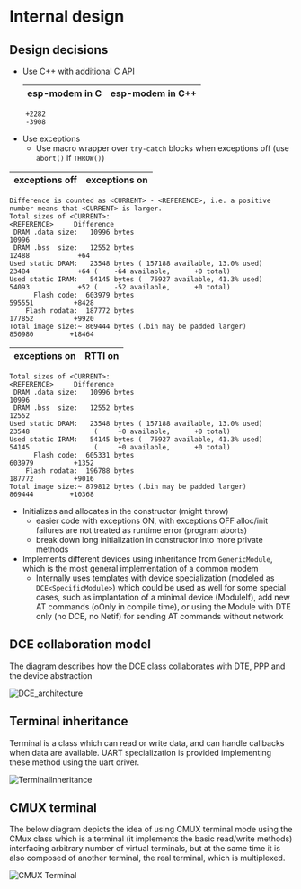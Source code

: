 # Internal design

## Design decisions

* Use C++ with additional C API
  
  | esp-modem in C | esp-modem in C++ |
  |----------------|---------------|
```
    +2282
    -3908
```

* Use exceptions
  - Use macro wrapper over `try-catch` blocks when exceptions off (use `abort()` if `THROW()`) 

| exceptions off | exceptions on |
|----------------|---------------|
```
Difference is counted as <CURRENT> - <REFERENCE>, i.e. a positive number means that <CURRENT> is larger.
Total sizes of <CURRENT>:                                                 <REFERENCE>     Difference
 DRAM .data size:   10996 bytes                                                 10996
 DRAM .bss  size:   12552 bytes                                                 12488            +64
Used static DRAM:   23548 bytes ( 157188 available, 13.0% used)                 23484            +64 (    -64 available,      +0 total)
Used static IRAM:   54145 bytes (  76927 available, 41.3% used)                 54093            +52 (    -52 available,      +0 total)
      Flash code:  603979 bytes                                                595551          +8428
    Flash rodata:  187772 bytes                                                177852          +9920
Total image size:~ 869444 bytes (.bin may be padded larger)                    850980         +18464
```
| exceptions on | RTTI on |
|----------------|---------------|
```
Total sizes of <CURRENT>:                                                 <REFERENCE>     Difference
 DRAM .data size:   10996 bytes                                                 10996
 DRAM .bss  size:   12552 bytes                                                 12552
Used static DRAM:   23548 bytes ( 157188 available, 13.0% used)                 23548                (     +0 available,      +0 total)
Used static IRAM:   54145 bytes (  76927 available, 41.3% used)                 54145                (     +0 available,      +0 total)
      Flash code:  605331 bytes                                                603979          +1352
    Flash rodata:  196788 bytes                                                187772          +9016
Total image size:~ 879812 bytes (.bin may be padded larger)                    869444         +10368
```
* Initializes and allocates in the constructor (might throw)
  - easier code with exceptions ON, with exceptions OFF alloc/init failures are not treated as runtime error (program aborts)
  - break down long initialization in constructor into more private methods
* Implements different devices using inheritance from `GenericModule`, which is the most general implementation of a common modem
  - Internally uses templates with device specialization (modeled as `DCE<SpecificModule>`) which could be used as well for some special cases, 
  such as implantation of a minimal device (ModuleIf), add new AT commands (oOnly in compile time), or using the Module with DTE only (no DCE, no Netif) for sending AT commands without network
  
## DCE collaboration model

The diagram describes how the DCE class collaborates with DTE, PPP and the device abstraction

![DCE_architecture](DCE_DTE_collaboration.png)

## Terminal inheritance

Terminal is a class which can read or write data, and can handle callbacks when data are available. UART specialization
is provided implementing these method using the uart driver.

![TerminalInheritance](Terminal_inheritance.png)

## CMUX terminal

The below diagram depicts the idea of using CMUX terminal mode using the CMux class which is a terminal
(it implements the basic read/write methods) interfacing arbitrary number of virtual terminals,
but at the same time it is also composed of another terminal, the real terminal, which is multiplexed.

![CMUX Terminal](CMux_collaboration.png)
